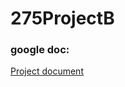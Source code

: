 # 275ProjectB

### google doc:
[Project document](https://docs.google.com/document/d/1E_iBEFJtLDV2ZZY6jjYXyZmnFxZ1xFlBAGOc_CJklSk/edit)
